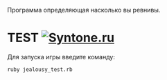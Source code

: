 Программа определяющая насколько вы ревнивы.

# TEST [![Syntone.ru](https://syntone.ru/psytesty/revnivy-li-vy-test-dlya-zhenshhin.svg)](https://syntone.ru/psytesty/revnivy-li-vy-test-dlya-zhenshhin) 

Для запуска игры введите команду:
```
ruby jealousy_test.rb
```
